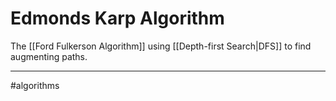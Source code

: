 # Edmonds Karp Algorithm
The [[Ford Fulkerson Algorithm]] using [[Depth-first Search|DFS]] to find augmenting paths.



---
#algorithms